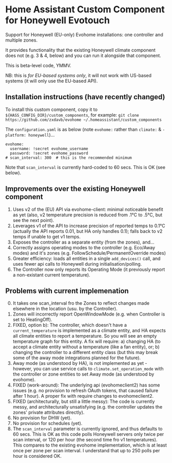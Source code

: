 # Home Assistant Custom Component for Honeywell Evotouch

Support for Honeywell (EU-only) Evohome installations: one controller and multiple zones.

It provides functionality that the existing Honeywell climate component does not (e.g. 3 & 4, below) and you can run it alongside that component.

This is beta-level code, YMMV.

NB: this is _for EU-based systems only_, it will not work with US-based systems (it will only use the EU-based API).

## Installation instructions (have recently changed)

To install this custom component, copy it to `${HASS_CONFIG_DIR}/custom_components`, for example:
  `git clone https://github.com/zxdavb/evohome ~/.homeassistant/custom_components`

The `configuration.yaml` is as below (note `evohome:` rather than `climate:` & `- platform: honeywell`)...
```
evohome:
  username: !secret evohome_username
  password: !secret evohome_password
# scan_interval: 300  # this is the recommended minimum
```

Note that `scan_interval` is currently hard-coded to 60 secs.  This is OK (see below).

## Improvements over the existing Honeywell component

1. Uses v2 of the (EU) API via evohome-client: minimal noticeable benefit as yet (also, v2 temperature precision is reduced from .1°C to .5°C, but see the next point).
2. Leverages v1 of the API to increase precision of reported temps to 0.1°C (actually the API reports 0.01, but HA only handles 0.1); falls back to v2 temps if unable to get v1 temps. 
3. Exposes the controller as a separate entity (from the zones), and...
4. Correctly assigns operating modes to the controller (e.g. Eco/Away modes) and it's zones (e.g. FollowSchedule/PermanentOverride modes)
5. Greater efficiency: loads all entities in a single `add_devices()` call, and uses fewer api calls to Honeywell during initialisation/polling.
6. The Controller now only reports its Operating Mode (it previously report a non-existant current temperature).

## Problems with current implemenation

0. It takes one scan_interval fro the Zones to reflect changes made elsewhere in the location (usu. by the Controller).
0. Zones will incorrectly report OpenWindowMode (e.g. when Controller is set to HeatingOff).
1. FIXED, option b): The controller, which doesn't have a `current_temperature` is implemented as a climate entity, and HA expects all climate entities to report a temperature.  So you will see an empty temperature graph for this entity.  A fix will require: a) changing HA (to accept a climate entity without a temperature (like a fan entity), or; b) changing the controller to a different entity class (but this may break some of the away mode integrations planned for the future).
2. Away mode (as understood by HA), is not implemented as yet - however, you can use service calls to `climate.set_operation_mode` with the controller or zone entities to set Away mode (as understood by evohome).
3. FIXED (work-around): The underlying api (evohomeclient2) has some issues (e.g. no provision to refresh OAuth tokens, that caused failure after 1 hour).  A proper fix with require changes to evohomeclient2.
4. FIXED (architecturally, but still a little messy): The code is currently messy, and architecturally unsatisfying (e.g. the controller updates the zones' private attributes directly).
5. No provision for DHW (yet).
6. No provision for schedules (yet).
7. The `scan_interval` parameter is currently ignored, and thus defaults to 60 secs.  This is OK as this code polls Honeywell servers only twice per scan interval, or 120 per hour (the second time fro v1 temperatures).  This compares to the existing evohome implementation, which is at least once per zone per scan interval.  I understand that up to 250 polls per hour is considered OK.
